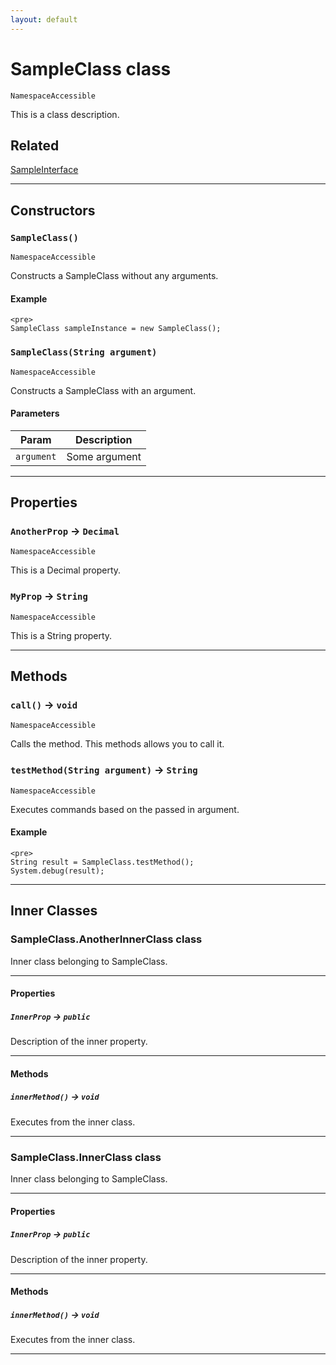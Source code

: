 ```yaml
---
layout: default
---
```

# SampleClass class

`NamespaceAccessible`

This is a class description.

## Related

[SampleInterface](/Sample-Interfaces/SampleInterface.md)

---
## Constructors
### `SampleClass()`

`NamespaceAccessible`

Constructs a SampleClass without any arguments.
#### Example
```
<pre>
SampleClass sampleInstance = new SampleClass();
```

### `SampleClass(String argument)`

`NamespaceAccessible`

Constructs a SampleClass with an argument.
#### Parameters
|Param|Description|
|-----|-----------|
|`argument` |  Some argument |

---
## Properties

### `AnotherProp` → `Decimal`

`NamespaceAccessible`

This is a Decimal property.

### `MyProp` → `String`

`NamespaceAccessible`

This is a String property.

---
## Methods
### `call()` → `void`

`NamespaceAccessible`

Calls the method. This methods allows you to call it.

### `testMethod(String argument)` → `String`

`NamespaceAccessible`

Executes commands based on the passed in argument.

#### Example
```
<pre>
String result = SampleClass.testMethod();
System.debug(result);
```

---
## Inner Classes

### SampleClass.AnotherInnerClass class

Inner class belonging to SampleClass.

---
#### Properties

##### `InnerProp` → `public`

Description of the inner property.

---
#### Methods
##### `innerMethod()` → `void`

Executes from the inner class.

---
### SampleClass.InnerClass class

Inner class belonging to SampleClass.

---
#### Properties

##### `InnerProp` → `public`

Description of the inner property.

---
#### Methods
##### `innerMethod()` → `void`

Executes from the inner class.

---
